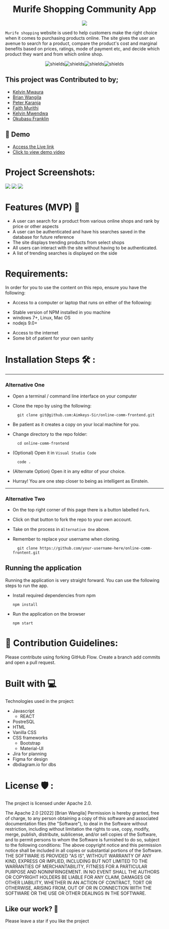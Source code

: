 # <h1 align="center">Murife Shopping Community App</h1>

<p align="center"><img src="./public/images/logo192.png"></p>

``Murife shopping`` website is used to help customers make the right choice when it comes to purchasing products online. The site gives the user an avenue to search for a product, compare the product's cost and marginal benefits based on prices, ratings, mode of payment etc, and decide which product they want and from which online shop.

<p align="center"><img src="https://img.shields.io/github/issues/Aimkeys-Sir/online-comm-frontend" alt="shields"><img src="https://img.shields.io/github/forks/Aimkeys-Sir/online-comm-frontend" alt="shields"><img src="https://img.shields.io/github/stars/Aimkeys-Sir/online-comm-frontend" alt="shields"><img src="https://img.shields.io/github/license/Aimkeys-Sir/online-comm-frontend" alt="shields"></p>

<h2>This project was Contributed to by;</h2>

* [Kelvin Mwaura](https://github.com/Aimkeys-Sir)
* [Brian Wangila](https://github.com/BrianWangila)
* [Peter Karanja](https://github.com/JAJAKIM22)
* [Faith Murithi](https://github.com/gatwi)
* [Kelvin Mwendwa](https://github.com/Kelvinmwendwa)
* [Okubasu Franklin](https://github.com/Okubasufrank)

<h2>🚀 Demo</h2>

* [Access the Live link](https://murife-shopping.web.app)
* [Click to view demo video](https:)

<h1>Project Screenshots:</h1>

<img  src="./public/images/login-page.png" />
<img src='./public/images/shot2.png' />
<img src='./public/images/search-results.png' />



<h1>Features (MVP) 🧐</h1>

* A user can search for a product from various online shops and rank by price or other aspects
* A user can be authenticated and have his searches saved in the database for future reference
* The site displays trending products from select shops
* All users can interact with the site without having to be authenticated.
* A list of trending searches is displayed on the side


<h1>Requirements:</h1> 
In order for you to use the content on this repo, ensure you have the following:

 * Access to a computer or laptop that runs on either of the following:
 - Stable version of NPM installed in you machine
 - windows 7+, Linux, Mac OS
 - nodejs 9.0+
 * Access to the internet <br>
 * Some bit of patient for your own sanity

<h1>Installation Steps 🛠️ :</h1>

 *****
### Alternative One

- Open a terminal / command line interface on your computer
- Clone the repo by using the following:

        git clone git@github.com:Aimkeys-Sir/online-comm-frontend.git

- Be patient as it creates a copy on your local machine for you.
- Change directory to the repo folder:

        cd online-comm-frontend

- (Optional) Open it in ``Visual Studio Code``

        code .

- (Alternate Option) Open it in any editor of your choice.
- Hurray! You are one step closer to being as intelligent as Einstein.
 *****

### Alternative Two

- On the top right corner of this page there is a button labelled ``Fork``.
- Click on that button to fork the repo to your own account.
- Take on the process in ``Alternative One`` above.
- Remember to replace your username when cloning.

        git clone https://github.com/your-username-here/online-comm-frontent.git

## Running the application

Running the application is very straight forward. You can use the following steps to run the app.

- Install required dependencies from npm

      npm install

- Run the application on the browser

      npm start


<h1>🍰 Contribution Guidelines:</h1>

Please contribute using forking GitHub Flow. 
Create a branch add commits and open a pull request.

<h1>Built with 💻 </h1>

Technologies used in the project:

 * Javascript
    - REACT
 * PostreSQL
 * HTML
 * Vanilla CSS
 * CSS frameworks
    - Bootstrap
    - Material-UI
 * Jira for planning
 * Figma for design
 * dbdiagram.io for dbs


<h1>License 🛡️ :</h1>

The project is licensed under Apache 2.0.

The Apache 2.0 [2022] [Brian Wangila] Permission is hereby granted, free of charge, to any person obtaining a copy of this software and associated documentation files (the "Software"), to deal in the Software without restriction, including without limitation the rights to use, copy, modify, merge, publish, distribute, sublicense, and/or sell copies of the Software, and to permit persons to whom the Software is furnished to do so, subject to the following conditions: The above copyright notice and this permission notice shall be included in all copies or substantial portions of the Software. THE SOFTWARE IS PROVIDED "AS IS", WITHOUT WARRANTY OF ANY KIND, EXPRESS OR IMPLIED, INCLUDING BUT NOT LIMITED TO THE WARRANTIES OF MERCHANTABILITY, FITNESS FOR A PARTICULAR PURPOSE AND NONINFRINGEMENT. IN NO EVENT SHALL THE AUTHORS OR COPYRIGHT HOLDERS BE LIABLE FOR ANY CLAIM, DAMAGES OR OTHER LIABILITY, WHETHER IN AN ACTION OF CONTRACT, TORT OR OTHERWISE, ARISING FROM, OUT OF OR IN CONNECTION WITH THE SOFTWARE OR THE USE OR OTHER DEALINGS IN THE SOFTWARE.

<h2>Like our work? 💖</h2>

Please leave a star if you like the project